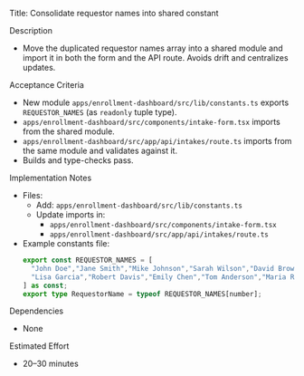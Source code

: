 Title: Consolidate requestor names into shared constant

Description
- Move the duplicated requestor names array into a shared module and import it in both the form and the API route. Avoids drift and centralizes updates.

Acceptance Criteria
- New module `apps/enrollment-dashboard/src/lib/constants.ts` exports `REQUESTOR_NAMES` (as `readonly` tuple type).
- `apps/enrollment-dashboard/src/components/intake-form.tsx` imports from the shared module.
- `apps/enrollment-dashboard/src/app/api/intakes/route.ts` imports from the same module and validates against it.
- Builds and type-checks pass.

Implementation Notes
- Files:
  - Add: `apps/enrollment-dashboard/src/lib/constants.ts`
  - Update imports in:
    - `apps/enrollment-dashboard/src/components/intake-form.tsx`
    - `apps/enrollment-dashboard/src/app/api/intakes/route.ts`
- Example constants file:
  ```ts
  export const REQUESTOR_NAMES = [
    "John Doe","Jane Smith","Mike Johnson","Sarah Wilson","David Brown",
    "Lisa Garcia","Robert Davis","Emily Chen","Tom Anderson","Maria Rodriguez"
  ] as const;
  export type RequestorName = typeof REQUESTOR_NAMES[number];
  ```

Dependencies
- None

Estimated Effort
- 20–30 minutes

